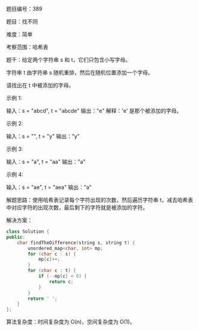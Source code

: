 题目编号：389

题目：找不同

难度：简单

考察范围：哈希表

题干：给定两个字符串 s 和 t，它们只包含小写字母。

字符串 t 由字符串 s 随机重排，然后在随机位置添加一个字母。

请找出在 t 中被添加的字母。

示例 1:

输入：s = "abcd", t = "abcde"
输出："e"
解释：'e' 是那个被添加的字母。

示例 2:

输入：s = "", t = "y"
输出："y"

示例 3:

输入：s = "a", t = "aa"
输出："a"

示例 4:

输入：s = "ae", t = "aea"
输出："a"

解题思路：使用哈希表记录每个字符出现的次数，然后遍历字符串 t，减去哈希表中对应字符的出现次数，最后剩下的字符就是被添加的字符。

解决方案：

```cpp
class Solution {
public:
    char findTheDifference(string s, string t) {
        unordered_map<char, int> mp;
        for (char c : s) {
            mp[c]++;
        }
        for (char c : t) {
            if (--mp[c] < 0) {
                return c;
            }
        }
        return ' ';
    }
};
```

算法复杂度：时间复杂度为 O(n)，空间复杂度为 O(1)。